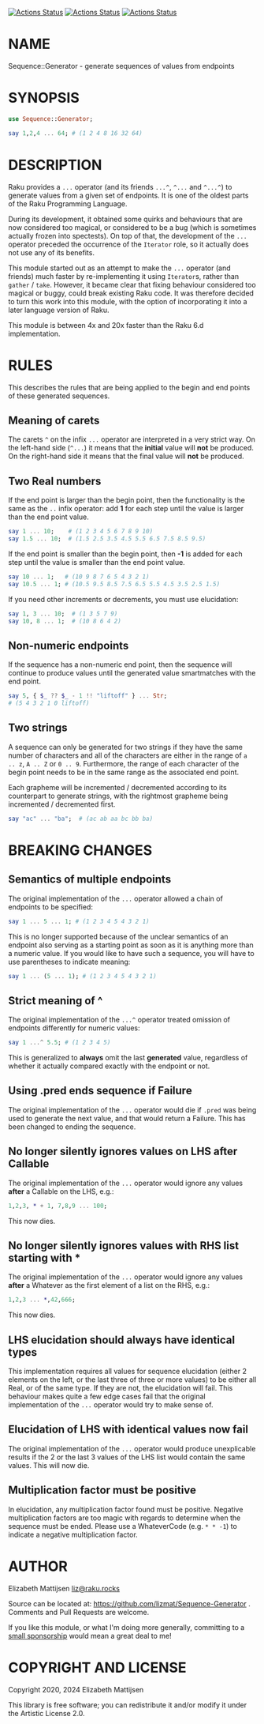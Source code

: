 [![Actions Status](https://github.com/lizmat/Sequence-Generator/actions/workflows/linux.yml/badge.svg)](https://github.com/lizmat/Sequence-Generator/actions) [![Actions Status](https://github.com/lizmat/Sequence-Generator/actions/workflows/macos.yml/badge.svg)](https://github.com/lizmat/Sequence-Generator/actions) [![Actions Status](https://github.com/lizmat/Sequence-Generator/actions/workflows/windows.yml/badge.svg)](https://github.com/lizmat/Sequence-Generator/actions)

NAME
====

Sequence::Generator - generate sequences of values from endpoints

SYNOPSIS
========

```raku
use Sequence::Generator;

say 1,2,4 ... 64; # (1 2 4 8 16 32 64)
```

DESCRIPTION
===========

Raku provides a `...` operator (and its friends `...^`, `^...` and `^...^`) to generate values from a given set of endpoints. It is one of the oldest parts of the Raku Programming Language.

During its development, it obtained some quirks and behaviours that are now considered too magical, or considered to be a bug (which is sometimes actually frozen into spectests). On top of that, the development of the `...` operator preceded the occurrence of the `Iterator` role, so it actually does not use any of its benefits.

This module started out as an attempt to make the `...` operator (and friends) much faster by re-implementing it using `Iterator`s, rather than `gather` / `take`. However, it became clear that fixing behaviour considered too magical or buggy, could break existing Raku code. It was therefore decided to turn this work into this module, with the option of incorporating it into a later language version of Raku.

This module is between 4x and 20x faster than the Raku 6.d implementation.

RULES
=====

This describes the rules that are being applied to the begin and end points of these generated sequences.

Meaning of carets
-----------------

The carets `^` on the infix `...` operator are interpreted in a very strict way. On the left-hand side (`^...`) it means that the **initial** value will **not** be produced. On the right-hand side it means that the final value will **not** be produced.

Two Real numbers
----------------

If the end point is larger than the begin point, then the functionality is the same as the `..` infix operator: add **1** for each step until the value is larger than the end point value.

```raku
say 1 ... 10;    # (1 2 3 4 5 6 7 8 9 10)
say 1.5 ... 10;  # (1.5 2.5 3.5 4.5 5.5 6.5 7.5 8.5 9.5)
```

If the end point is smaller than the begin point, then **-1** is added for each step until the value is smaller than the end point value.

```raku
say 10 ... 1;   # (10 9 8 7 6 5 4 3 2 1)
say 10.5 ... 1; # (10.5 9.5 8.5 7.5 6.5 5.5 4.5 3.5 2.5 1.5)
```

If you need other increments or decrements, you must use elucidation:

```raku
say 1, 3 ... 10;  # (1 3 5 7 9)
say 10, 8 ... 1;  # (10 8 6 4 2)
```

Non-numeric endpoints
---------------------

If the sequence has a non-numeric end point, then the sequence will continue to produce values until the generated value smartmatches with the end point.

```raku
say 5, { $_ ?? $_ - 1 !! "liftoff" } ... Str;
# (5 4 3 2 1 0 liftoff)
```

Two strings
-----------

A sequence can only be generated for two strings if they have the same number of characters and all of the characters are either in the range of `a .. z`, `A .. Z` or `0 .. 9`. Furthermore, the range of each character of the begin point needs to be in the same range as the associated end point.

Each grapheme will be incremented / decremented according to its counterpart to generate strings, with the rightmost grapheme being incremented / decremented first.

```raku
say "ac" ... "ba";  # (ac ab aa bc bb ba)
```

BREAKING CHANGES
================

Semantics of multiple endpoints
-------------------------------

The original implementation of the `...` operator allowed a chain of endpoints to be specified:

```raku
say 1 ... 5 ... 1; # (1 2 3 4 5 4 3 2 1)
```

This is no longer supported because of the unclear semantics of an endpoint also serving as a starting point as soon as it is anything more than a numeric value. If you would like to have such a sequence, you will have to use parentheses to indicate meaning:

```raku
say 1 ... (5 ... 1); # (1 2 3 4 5 4 3 2 1)
```

Strict meaning of ^
-------------------

The original implementation of the `...^` operator treated omission of endpoints differently for numeric values:

```raku
say 1 ...^ 5.5; # (1 2 3 4 5)
```

This is generalized to **always** omit the last **generated** value, regardless of whether it actually compared exactly with the endpoint or not.

Using .pred ends sequence if Failure
------------------------------------

The original implementation of the `...` operator would die if `.pred` was being used to generate the next value, and that would return a Failure. This has been changed to ending the sequence.

No longer silently ignores values on LHS after Callable
-------------------------------------------------------

The original implementation of the `...` operator would ignore any values **after** a Callable on the LHS, e.g.:

```raku
1,2,3, * + 1, 7,8,9 ... 100;
```

This now dies.

No longer silently ignores values with RHS list starting with *
---------------------------------------------------------------

The original implementation of the `...` operator would ignore any values **after** a Whatever as the first element of a list on the RHS, e.g.:

```raku
1,2,3 ... *,42,666;
```

This now dies.

LHS elucidation should always have identical types
--------------------------------------------------

This implementation requires all values for sequence elucidation (either 2 elements on the left, or the last three of three or more values) to be either all Real, or of the same type. If they are not, the elucidation will fail. This behaviour makes quite a few edge cases fail that the original implementation of the `...` operator would try to make sense of.

Elucidation of LHS with identical values now fail
-------------------------------------------------

The original implementation of the `...` operator would produce unexplicable results if the 2 or the last 3 values of the LHS list would contain the same values. This will now die.

Multiplication factor must be positive
--------------------------------------

In elucidation, any multiplication factor found must be positive. Negative multiplication factors are too magic with regards to determine when the sequence must be ended. Please use a WhateverCode (e.g. `* * -1`) to indicate a negative multiplication factor.

AUTHOR
======

Elizabeth Mattijsen <liz@raku.rocks>

Source can be located at: https://github.com/lizmat/Sequence-Generator . Comments and Pull Requests are welcome.

If you like this module, or what I'm doing more generally, committing to a [small sponsorship](https://github.com/sponsors/lizmat/) would mean a great deal to me!

COPYRIGHT AND LICENSE
=====================

Copyright 2020, 2024 Elizabeth Mattijsen

This library is free software; you can redistribute it and/or modify it under the Artistic License 2.0.

